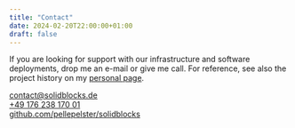 ```yaml
---
title: "Contact"
date: 2024-02-20T22:00:00+01:00
draft: false
---
```

If you are looking for support with our infrastructure and software deployments, drop me an e-mail or give me call. For reference, see also the project history on my [personal page](https://pelle.io/pages/about/).

<div class="container pt-5 pb-5">
    <div class="row g-3 justify-content-center">
        <div class="col-lg">
            <a class="text-nowrap" href="mailto:contact@solidblocks.de" title="Email me">
                <span class="fa-stack fa-lg">
                    <i class="fas fa-circle fa-stack-2x"></i>
                    <i class="fas fa-envelope fa-stack-1x fa-inverse"></i>
                </span>
                contact@solidblocks.de
            </a>
        </div>
        <div class="col-lg">
            <a class="text-nowrap" href="tel:+49%20176%20238%20170%2001" title="Call me">
                <span class="fa-stack fa-lg">
                    <i class="fas fa-circle fa-stack-2x"></i>
                    <i class="fas fa-phone fa-stack-1x fa-inverse"></i>
                </span>
                +49 176 238 170 01
            </a>
        </div>
        <div class="col-lg">
            <a class="text-nowrap" href="https://github.com/pellepelster/solidblocks" title="Github">
                <span class="fa-stack fa-lg">
                    <i class="fas fa-circle fa-stack-2x"></i>
                    <i class="fas fa-phone fa-stack-1x fa-inverse"></i>
                </span>
                github.com/pellepelster/solidblocks
            </a>
        </div>
    </div>
</div>
